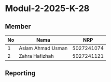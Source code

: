 # Modul-2-2025-K-28

## Member

| No  | Nama                   | NRP        |
| --- | ---------------------- | ---------- |
| 1   | Aslam Ahmad Usman      | 5027241074 |
| 2   | Zahra Hafizhah         | 5027241121 |

## Reporting


